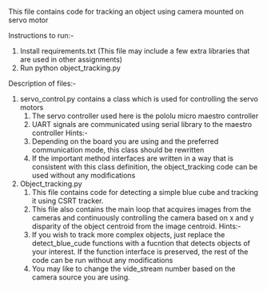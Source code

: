 This file contains code for tracking an object using camera mounted on 
servo motor

Instructions to run:-
1. Install requirements.txt (This file may include a few extra libraries 
   that are used in other assignments)
2. Run python object_tracking.py

Description of files:-
1. servo_control.py contains a class which is used for controlling the servo
   motors
   1. The servo controller used here is the pololu micro maestro controller
   2. UART signals are communicated using serial library to the maestro 
      controller
   Hints:-
   1. Depending on the board you are using and the preferred communication 
   mode, this class should be rewritten
   2. If the important method interfaces are written in a way that is 
      consistent with this class definition, the object_tracking code can be
      used without any modifications
2. Object_tracking.py
   1. This file contains code for detecting a simple blue cube and tracking 
      it using CSRT tracker.
   2. This file also contains the main loop that acquires images from the 
      cameras and continuously controlling the camera based on x and y 
      disparity of the object centroid from the image centroid.
   Hints:-
   1. If you wish to track more complex objects, just replace the detect_blue_cude
      functions with a fucntion that detects objects of your interest. If the 
      function interface is preserved, the rest of the code can be run without
      any modifications
   2. You may like to change the vide_stream number based on the camera
     source you are using.


